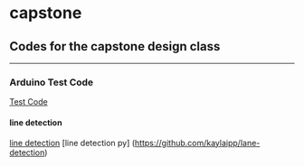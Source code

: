 # capstone

## Codes for the capstone design class
------

### Arduino Test Code

[Test Code](https://github.com/EstelleY0/capstone/tree/main/testcode)

#### line detection

[line detection](https://github.com/tatsuyah/Lane-Lines-Detection-Python-OpenCV)
[line detection py] (https://github.com/kaylaipp/lane-detection)
